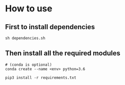 # How to use

## First to install dependencies
```
sh dependencies.sh
```

## Then install all the required modules
```
# (conda is optional)
conda create --name <env> python=3.6

pip3 install -r requirements.txt
```
